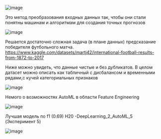 
![image](https://github.com/user-attachments/assets/35bab215-4b7c-496c-9c1e-02c0ba123aa7)

Это метод преобразования входных данных так, чтобы они стали понятны машинам и алгоритмам для создания точных прогнозов

![image](https://github.com/user-attachments/assets/7031c93e-59a1-475f-aa79-4c6f755fee04)


Решается достаточно сложная задача (в плане данных) предсказание победителя футбольного матча.
https://www.kaggle.com/datasets/martj42/international-football-results-from-1872-to-2017

Ниже можно увидеть, что данные чистые и без дубликатов. 
В целом датасет можно описать как табличный с дисбалансом и временными рядами,c кучей категориальных признаков

![image](https://github.com/user-attachments/assets/9175016f-e4b6-4372-adb5-d5fc05c2ce52)

Немого о возможностях AutoML в области Feature Engineering

![image](https://github.com/user-attachments/assets/a2d39306-5c33-43be-b0fd-fe2f8b3c2097)


Лучшая модель по f1 (0.69) H20 -DeepLearning_2_AutoML_5 (Эксперимент 5)

![image](https://github.com/user-attachments/assets/61e9f517-1af6-46f5-8dae-3ac1eac3c997)

